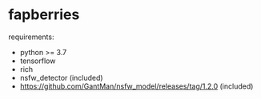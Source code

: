 # fapberries

requirements:
- python >= 3.7
- tensorflow
- rich
- nsfw_detector (included)
- https://github.com/GantMan/nsfw_model/releases/tag/1.2.0 (included)
